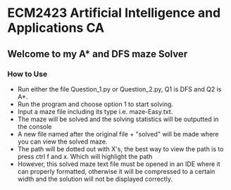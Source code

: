 # ECM2423 Artificial Intelligence and Applications CA


## Welcome to my A* and DFS maze Solver

### How to Use
- Run either the file Question_1.py or Question_2.py, Q1 is DFS and Q2 is A*. 
- Run the program and choose option 1 to start solving.
- Input a maze file including its type i.e. maze-Easy.txt. 
- The maze will be solved and the solving statistics will be outputted in the console 
- A new file named after the original file + "solved" will be made where you can view the solved maze. 
- The path will be dotted out with X's, the best way to view the path is to press ctrl f and x. Which will highlight the path
- However, this solved maze text file must be opened in an IDE where it can properly formatted, otherwise it will be compressed to a certain width and the solution will not be displayed correctly. 
